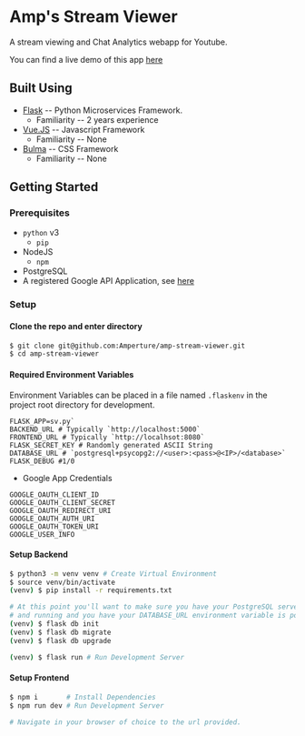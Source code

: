 # Amp's Stream Viewer
A stream viewing and Chat Analytics webapp for Youtube.

You can find a live demo of this app [here](https://vast-dusk-61702.herokuapp.com/)

## Built Using
* [Flask](http://flask.pocoo.org/) -- Python Microservices Framework.
  * Familiarity -- 2 years experience
* [Vue.JS](https://vuejs.org/) -- Javascript Framework
  * Familiarity -- None
* [Bulma](https://bulma.io/) -- CSS Framework
  * Familiarity -- None


## Getting Started
### Prerequisites
* `python` v3
  * `pip`
* NodeJS
  * `npm`
* PostgreSQL
* A registered Google API Application, see [here](https://console.developers.google.com/)

### Setup
#### Clone the repo and enter directory
```bash 
$ git clone git@github.com:Amperture/amp-stream-viewer.git
$ cd amp-stream-viewer
```
#### Required Environment Variables
Environment Variables can be placed in a file named `.flaskenv` in the project root directory for development.

```
FLASK_APP=sv.py`
BACKEND_URL # Typically `http://localhost:5000`
FRONTEND_URL # Typically `http://localhsot:8080`
FLASK_SECRET_KEY # Randomly generated ASCII String
DATABASE_URL # `postgresql+psycopg2://<user>:<pass>@<IP>/<database>`
FLASK_DEBUG #1/0
```
* Google App Credentials
```
GOOGLE_OAUTH_CLIENT_ID
GOOGLE_OAUTH_CLIENT_SECRET
GOOGLE_OAUTH_REDIRECT_URI
GOOGLE_OAUTH_AUTH_URI
GOOGLE_OAUTH_TOKEN_URI
GOOGLE_USER_INFO
```
#### Setup Backend
```bash
$ python3 -m venv venv # Create Virtual Environment
$ source venv/bin/activate 
(venv) $ pip install -r requirements.txt

# At this point you'll want to make sure you have your PostgreSQL server is up
# and running and you have your DATABASE_URL environment variable is populated.
(venv) $ flask db init
(venv) $ flask db migrate 
(venv) $ flask db upgrade

(venv) $ flask run # Run Development Server
```
#### Setup Frontend
```bash
$ npm i       # Install Dependencies
$ npm run dev # Run Development Server

# Navigate in your browser of choice to the url provided.
```
